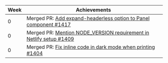 Week | Achievements
---- | ------------
0 | Merged PR: [Add expand-headerless option to Panel component #1417](https://github.com/MarkBind/markbind/pull/1417)
0 | Merged PR: [Mention NODE_VERSION requirement in Netlify setup #1409](https://github.com/MarkBind/markbind/pull/1409)
0 | Merged PR: [Fix inline code in dark mode when printing #1404](https://github.com/MarkBind/markbind/pull/1404)
